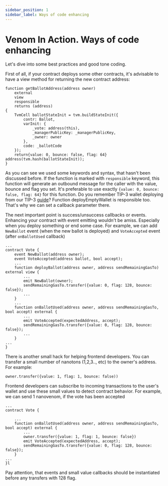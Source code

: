```yaml
---
sidebar_position: 1
sidebar_label: Ways of code enhancing
---
```


# Venom In Action. Ways of code enhancing

Let's dive into some best practices and good tone coding.&#x20;

First of all, if your contract deploys some other contracts, it's advisable to have a view method for returning the new contract address:

```solidity lineNumbers="true"
function getBallotAddress(address owner) 
    external
    view
    responsible
    returns (address)
{
    TvmCell ballotStateInit = tvm.buildStateInit({
        contr: Ballot,
        varInit: {
            _vote: address(this),
            _managerPublicKey: _managerPublicKey,
            _owner: owner
        },
        code: _ballotCode
    });
    return{value: 0, bounce: false, flag: 64} address(tvm.hash(ballotStateInit));
}
```

As you can see we used some keywords and syntax, that hasn't been discussed before. If the function is marked with `responsible` keyword, this function will generate an outbound message for the caller with the value, bounce and flag you set. It's preferable to use exactly `{value: 0, bounce: false, flag: 64}` for this function. Do you remember TIP-3 wallet deploying from our TIP-3 [guide](../../03-how-to-create-your-own-fungible-tip-3-token/02-venom-in-action/00-simple-tokensale.md)? Function deployEmptyWallet is responsible too. That's why we can set a callback parameter there.

The next important point is success/unsuccess callbacks or events. Enhancing your contract with event emitting wouldn't be amiss. Especially when you deploy something or end some case. For example, we can add `NewBallot` event (when the new ballot is deployed) and `VoteAccepted` event (after `onBallotUsed` callback)

```solidity title="Vote.sol" lineNumbers="true"
...
contract Vote {
    event NewBallot(address owner);
    event VoteAccepted(address ballot, bool accept);
    ...
    function deployBallot(address owner, address sendRemainingGasTo) external view {
        ...
        emit NewBallot(owner);
        sendRemainingGasTo.transfer({value: 0, flag: 128, bounce: false});
        ...
    }
    ...
    function onBallotUsed(address owner, address sendRemainingGasTo, bool accept) external {
        ...
        emit VoteAccepted(expectedAddress, accept);
        sendRemainingGasTo.transfer({value: 0, flag: 128, bounce: false});
        ...
    }
...
}
```

There is another small hack for helping frontend developers. You can transfer a small number of nanotons (1,2,3.., etc) to the owner's address. For example:

`owner.transfer({value: 1, flag: 1, bounce: false))`&#x20;

Frontend developers can subscribe to incoming transactions to the user's wallet and use these small values to detect contract behavior. For example, we can send 1 nanovenom, if the vote has been accepted

```solidity title="Vote.sol" lineNumbers="true"
...
contract Vote {

    ...
    function onBallotUsed(address owner, address sendRemainingGasTo, bool accept) external {
        ...
        owner.transfer({value: 1, flag: 1, bounce: false})
        emit VoteAccepted(expectedAddress, accept);
        sendRemainingGasTo.transfer({value: 0, flag: 128, bounce: false});
    }
...
}l
```

Pay attention, that events and small value callbacks should be instantiated before any transfers with 128 flag.
